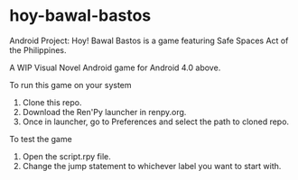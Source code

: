 # hoy-bawal-bastos
Android Project: Hoy! Bawal Bastos is a game featuring Safe Spaces Act of the Philippines.

A WIP Visual Novel Android game for Android 4.0 above. 

To run this game on your system

1. Clone this repo.
2. Download the Ren'Py launcher in renpy.org.
3. Once in launcher, go to Preferences and select the path to cloned repo.

To test the game

1. Open the script.rpy file.
2. Change the jump statement to whichever label you want to start with.
